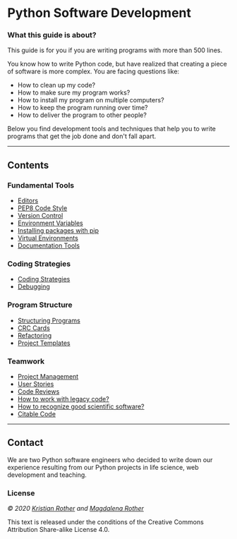 
# Python Software Development

### What this guide is about?

This guide is for you if you are writing programs with more than 500 lines.

You know how to write Python code, but have realized that creating a piece of software is more complex. You are facing questions like:

* How to clean up my code?
* How to make sure my program works?
* How to install my program on multiple computers?
* How to keep the program running over time?
* How to deliver the program to other people?

Below you find development tools and techniques that help you to write programs that get the job done and don't fall apart.

----

## Contents

### Fundamental Tools

* [Editors](editors.md)
* [PEP8 Code Style](coding_style.md)
* [Version Control](version_control.md)
* [Environment Variables](environment_variables.md)
* [Installing packages with pip](pip.md)
* [Virtual Environments](virtualenv.md)
* [Documentation Tools](documenting.md)

### Coding Strategies

* [Coding Strategies](writing_code.md)
* [Debugging](debugging.md)

### Program Structure

* [Structuring Programs](structuring_programs.md)
* [CRC Cards](structuring_programs.md)
* [Refactoring](refactoring.md)
* [Project Templates](project_templates.md)

### Teamwork

* [Project Management](project_management.md)
* [User Stories](user_stories.md)
* [Code Reviews](code_reviews.md)
* [How to work with legacy code?](legacy_code.md)
* [How to recognize good scientific software?](good_software.md)
* [Citable Code](citable_code.md)

----

## Contact

We are two Python software engineers who decided to write down our experience resulting from our Python projects in life science, web development and teaching.

### License

*© 2020 [Kristian Rother](http://github.com/krother) and [Magdalena Rother](http://github.com/lenarother)*

This text is released under the conditions of the Creative Commons Attribution Share-alike License 4.0.
